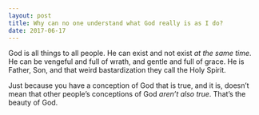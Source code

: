```yaml
---
layout: post
title: Why can no one understand what God really is as I do?
date: 2017-06-17
---
```


<p>God is all things to all people. He can exist and not exist <i>at the same time</i>. He can be vengeful and full of wrath, and gentle and full of grace. He is Father, Son, and that weird bastardization they call the Holy Spirit.</p><p>Just because you have a conception of God that is true, and it is, doesn’t mean that other people’s conceptions of God <i>aren’t also true</i>. That’s the beauty of God.</p>
